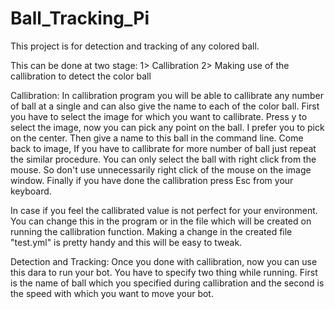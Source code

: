 Ball_Tracking_Pi
================

This project is for detection and tracking of any colored ball.

This can be done at two stage: 
  1> Callibration
  2> Making use of the callibration to detect the color ball

Callibration:
  In callibration program you will be able to callibrate any number of ball at a single and can also give the name to each    of the color ball. First you have to select the image for which you want to callibrate. Press y to select the image, now    you can pick any point on the ball. I prefer you to pick on the center. Then give a name to this ball in the command line.   Come back to image, If you have to callibrate for more number of ball just repeat the similar procedure. You can only       select the ball with right click from the mouse. So don't use unnecessarily right click of the mouse on the image window.   Finally if you have done the callibration press Esc from your keyboard.

  In case if you feel the callibrated value is not perfect for your environment. You can change this in the program or in     the file which will be created on running the callibration function. Making a change in the created file "test.yml" is      pretty handy and this will be easy to tweak. 
  
Detection and Tracking:
  Once you done with callibration, now you can use this dara to run your bot.
  You have to specify two thing while running. First is the name of ball which you specified during callibration and the      second is the speed with which you want to move your bot.
